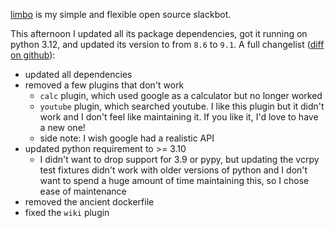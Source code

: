 [limbo](https://github.com/llimllib/limbo) is my simple and flexible open source slackbot.

This afternoon I updated all its package dependencies, got it running on python 3.12, and updated its version to from `8.6` to `9.1`. A full changelist ([diff on github](https://github.com/llimllib/limbo/compare/master%40%7B1day%7D...master)):

- updated all dependencies
- removed a few plugins that don't work
	- `calc` plugin, which used google as a calculator but no longer worked
	- `youtube` plugin, which searched youtube. I like this plugin but it didn't work and I don't feel like maintaining it. If you like it, I'd love to have a new one!
	- side note: I wish google had a realistic API
- updated python requirement to >= 3.10
	- I didn't want to drop support for 3.9 or pypy, but updating the vcrpy test fixtures didn't work with older versions of python and I don't want to spend a huge amount of time maintaining this, so I chose ease of maintenance
- removed the ancient dockerfile
- fixed the `wiki` plugin